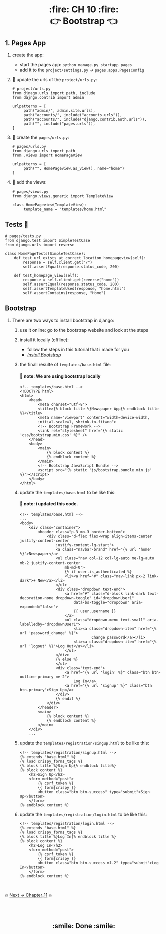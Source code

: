<h1 align='center'> :fire: CH 10 :fire: <br> 👉 Bootstrap 👈</h1>

## 1. Pages App
1. create the app:
   - start the pages app: `python manage.py startapp pages`
   - add it to the `project/settings.py` -> `pages.apps.PagesConfig`
2. :link: update the urls of the `project/urls.py`:
   ```
   # project/urls.py
   from djnago.urls import path, include
   from dajngo.contrib import admin

   urlpatterns = [
        path("admin/", admin.site.urls),
        path("accounts/", include("accounts.urls")),
        path("accounts/", include("django.contrib.auth.urls")),
        path("", include("pages.urls")),
   ]
   ```
3. :link: create the `pages/urls.py`:
   ```
   # pages/urls.py
   from django.urls import path
   from .views import HomePageView

   urlpatterns = [
        path("", HomePageview.as_view(), name="home")
   ]
   ```
   
4. :eyes: add the views:
   ```
   # pages/views.py
   from django.views.generic import TemplateView

   class HomePageview(TemplateView):
        template_name = "templates/home.html"
   ```
## Tests :mag_right:
```
# pages/tests.py
from django.test import SimpleTestCase
from django.urls import reverse

class HomePageTests(SimpleTestCase):
    def test_url_exists_at_correct_location_homepageview(self):
        response = self.client.get("/")
        self.assertEqual(response.status_code, 200)

    def test_homepage_view(self):
        response = self.client.get(reverse("home"))
        self.assertEqual(response.status_code, 200)
        self.assertTemplateUsed(response, "home.html")
        self.assertContains(response, "Home")
```
## Bootstrap
1. There are two ways to install bootstrap in django:
    1. use it online: go to the bootstrap website and look at the steps
    2. install it locally (offline):
        - follow the steps in this tutorial that i made for you
        - [*Install Bootstrap*](https://github.com/MansAlien/DFB_Revision/blob/main/important/bootstrap.md)
    3. the finall resulte of `templates/base.html` file:

        #### :pushpin: note: We are using bootstrap locally 
        ```
        <!-- templates/base.html -->
        <!DOCTYPE html>
        <html>
            <head>
                <meta charset="utf-8">
                <title>{% block title %}Newspaper App{% endblock title %}</title>
                <meta name="viewport" content="width=device-width,
                initial-scale=1, shrink-to-fit=no">
                <!-- Bootstrap Framework -->
                <link rel="stylesheet" href="{% static 'css/bootstrap.min.css' %}" />
            </head>
            <body>
                <main>
                    {% block content %}
                    {% endblock content %}
                </main>
                <!-- Bootstrap JavaScript Bundle -->
                <script src="{% static 'js/bootstrap.bundle.min.js' %}"></script>
            </body>
        </html>
        ```
    4. update the `templates/base.html` to be like this:
        #### :pushpin: note: i updated this code.
        ```
        <!-- templates/base.html -->
        ...
        <body>
            <div class="container">
                <header class="p-3 mb-3 border-bottom">
                    <div class="d-flex flex-wrap align-items-center justify-content-center
                        justify-content-lg-start">
                        <a class="navbar-brand" href="{% url 'home' %}">Newspaper</a>
                        <ul class="nav col-12 col-lg-auto me-lg-auto mb-2 justify-content-center
                            mb-md-0">
                            {% if user.is_authenticated %}
                            <li><a href="#" class="nav-link px-2 link-dark">+ New</a></li>
                        </ul>
                        <div class="dropdown text-end">
                            <a href="#" class="d-block link-dark text-decoration-none dropdown-toggle" id="dropdownUser1"
                                data-bs-toggle="dropdown" aria-expanded="false">
                                {{ user.username }}
                            </a>
                            <ul class="dropdown-menu text-small" aria-labelledby="dropdownUser1">
                                <li><a class="dropdown-item" href="{% url 'password_change' %}">
                                        Change password</a></li>
                                <li><a class="dropdown-item" href="{% url 'logout' %}">Log Out</a></li>
                            </ul>
                        </div>
                        {% else %}
                        </ul>
                        <div class="text-end">
                            <a href="{% url 'login' %}" class="btn btn-outline-primary me-2">
                                Log In</a>
                            <a href="{% url 'signup' %}" class="btn btn-primary">Sign Up</a>
                        </div>
                        {% endif %}
                    </div>
                </header>
                <main>
                    {% block content %}
                    {% endblock content %}
                </main>
            </div>
            ...
        ```
    5. update the `templates/registration/singup.html` to be like this:
        ```
        <!-- templates/registration/signup.html -->
        {% extends "base.html" %}
        {% load crispy_forms_tags %}
        {% block title %}Sign Up{% endblock title%}
        {% block content %}
            <h2>Sign Up</h2>
            <form method="post">
                {% csrf_token %}
                {{ form|crispy }}
                <button class="btn btn-success" type="submit">Sign Up</button>
            </form>
        {% endblock content %}
        ```
    6. update the `templates/registration/login.html` to be like this:
        ```
        <!-- templates/registration/login.html -->
        {% extends "base.html" %}
        {% load crispy_forms_tags %}
        {% block title %}Log In{% endblock title %}
        {% block content %}
            <h2>Log In</h2>
            <form method="post">
                {% csrf_token %}
                {{ form|crispy }}
                <button class="btn btn-success ml-2" type="submit">Log In</button>
            </form>
        {% endblock content %}
        ```

<br>

🔥 [Next -> Chapter_11]() 🔥

<br>
<br>
<h2 align="center"> :smile: Done :smile: </h2>